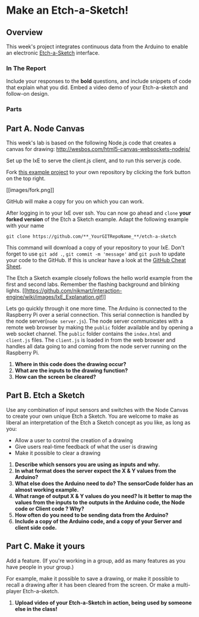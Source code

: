 # Make an Etch-a-Sketch! 
 
## Overview
This week's project integrates continuous data from the Arduino to enable an electronic [Etch-a-Sketch](https://www.youtube.com/watch?v=fLtzUdLywuo) interface.
 
### In The Report
Include your responses to the **bold** questions, and include snippets of code that explain what you did. Embed a video demo of your Etch-a-sketch and follow-on design.
 
### Parts

 
## Part A. Node Canvas
This week's lab is based on the following Node.js code that creates a canvas for drawing: http://wesbos.com/html5-canvas-websockets-nodejs/
 
Set up the IxE to serve the client.js  client, and to run this server.js code.

Fork [this example project](https://github.com/FAR-Lab/etch-a-sketch) to your own repository by clicking the fork button on the top right.

[[images/fork.png]]

GitHub will make a copy for you on which you can work.

After logging in to your IxE over ssh. You can now go ahead and `clone` __your forked version__ of the Etch a Sketch example. Adapt the following example with your name

```shell
git clone https://github.com/**_YourGITRepoName_**/etch-a-sketch
```
This command will download a copy of your repository to your IxE. 
Don't forget to use `git add .`, `git commit -m 'message'` and `git push` to update your code to the GitHub. If this is unclear have a look at the [GitHub Cheat Sheet](https://education.github.com/git-cheat-sheet-education.pdf).

The Etch a Sketch example closely follows the hello world example from the first and second labs. Remember the flashing background and blinking lights.
[[https://github.com/nikmart/interaction-engine/wiki/images/IxE_Explanation.gif]]

Lets go quickly through it one more time. The Arduino is connected to the Raspberry Pi over a serial connection. This serial connection is handled by the node server(`node server.js`). The node server communicates with a remote web browser by making the `public` folder available and by opening a web socket channel. The `public` folder contains the `index.html` and `client.js` files. The `client.js` is loaded in from the web browser and handles all data going to and coming from the node server running on the Raspberry Pi. 

1. **Where in this code does the drawing occur?**
1. **What are the inputs to the drawing function?**
1. **How can the screen be cleared?**

## Part B. Etch a Sketch
Use any combination of input sensors and switches with the Node Canvas to create your own unique Etch a Sketch.  You are welcome to make as liberal an interpretation of the Etch a Sketch concept as you like, as long as you:
 
- Allow a user to control the creation of a drawing
- Give users real-time feedback of what the user is drawing
- Make it possible to clear a drawing

1. **Describe which sensors you are using as inputs and why.**
1. **In what format does the server expect the X & Y values from the Arduino?**
1. **What else does the Arduino need to do? The sensorCode folder has an almost working example.**
1. **What range of output X & Y values do you need? Is it better to map the values from the inputs to the outputs in the Arduino code, the Node code or Client code ? Why?**
1. **How often do you need to be sending data from the Arduino?**
1. **Include a copy of the Arduino code, and a copy of your Server and client side code.**

## Part C. Make it yours
Add a feature. (If you're working in a group, add as many features as you have people in your group.)

For example, make it possible to save a drawing, or make it possible to recall a drawing after it has been cleared from the screen. Or make a multi-player Etch-a-sketch.

1. **Upload video of your Etch-a-Sketch in action, being used by someone else in the class!**